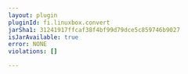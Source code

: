 ```yaml
---
layout: plugin
pluginId: fi.linuxbox.convert
jarSha1: 31241917ffcaf38f4bf99d79dce5c859746b9027
isJarAvailable: true
error: NONE
violations: []

---
```

